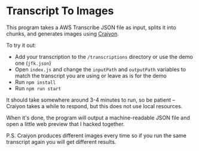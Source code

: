 # Transcript To Images

This program takes a AWS Transcribe JSON file as input, splits it into chunks, and generates images using [Craiyon](https://www.craiyon.com/).

To try it out:
- Add your transcription to the `/transcriptions` directory or use the demo one (`jfk.json`)
- Open `index.js` and change the `inputPath` and `outputPath` variables to match the transcript you are using or leave as is for the demo
- Run `npm install`
- Run `npm run start`

It should take somewhere around 3-4 minutes to run, so be patient – Craiyon takes a while to respond, but this does not use local resources.

When it's done, the program will output a machine-readable JSON file and open a little web preview that I hacked together.

P.S. Craiyon produces different images every time so if you run the same transcript again you will get different results.